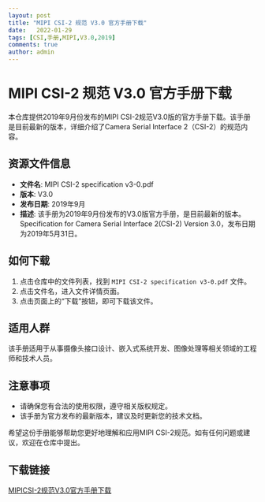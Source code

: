 ```yaml
---
layout: post
title: "MIPI CSI-2 规范 V3.0 官方手册下载"
date:   2022-01-29
tags: [CSI,手册,MIPI,V3.0,2019]
comments: true
author: admin
---
```

# MIPI CSI-2 规范 V3.0 官方手册下载

本仓库提供2019年9月份发布的MIPI CSI-2规范V3.0版的官方手册下载。该手册是目前最新的版本，详细介绍了Camera Serial Interface 2（CSI-2）的规范内容。

## 资源文件信息

- **文件名**: MIPI CSI-2 specification v3-0.pdf
- **版本**: V3.0
- **发布日期**: 2019年9月
- **描述**: 该手册为2019年9月份发布的V3.0版官方手册，是目前最新的版本。Specification for Camera Serial Interface 2(CSI-2) Version 3.0，发布日期为2019年5月31日。

## 如何下载

1. 点击仓库中的文件列表，找到 `MIPI CSI-2 specification v3-0.pdf` 文件。
2. 点击文件名，进入文件详情页面。
3. 点击页面上的“下载”按钮，即可下载该文件。

## 适用人群

该手册适用于从事摄像头接口设计、嵌入式系统开发、图像处理等相关领域的工程师和技术人员。

## 注意事项

- 请确保您有合法的使用权限，遵守相关版权规定。
- 该手册为官方发布的最新版本，建议及时更新您的技术文档。

希望这份手册能够帮助您更好地理解和应用MIPI CSI-2规范。如有任何问题或建议，欢迎在仓库中提出。

## 下载链接

[MIPICSI-2规范V3.0官方手册下载](https://pan.quark.cn/s/d83d13a082e5)